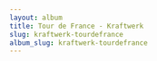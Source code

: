 ```yaml
---
layout: album
title: Tour de France - Kraftwerk
slug: kraftwerk-tourdefrance
album_slug: kraftwerk-tourdefrance
---
```

